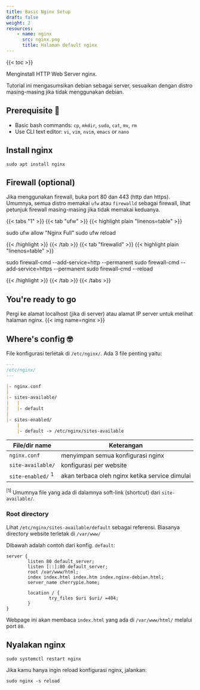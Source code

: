```yaml
---
title: Basic Nginx Setup
draft: false
weight: 2
resources: 
    - name: nginx
      src: nginx.png
      title: Halaman default nginx
---
```


{{< toc >}}

Menginstall HTTP Web Server nginx. 

Tutorial ini mengasumsikan debian sebagai server, sesuaikan dengan distro masing-masing jika tidak menggunakan debian.

## Prerequisite &#x1F9E0;

- Basic bash commands: `cp`, `mkdir`, `sudo`, `cat`, `mv`, `rm`
- Use CLI text editor: `vi`, `vim`, `nvim`, `emacs` or `nano`

## Install nginx

```plain
sudo apt install nginx
```

## Firewall (optional)

Jika menggunakan firewall, buka port 80 dan 443 (http dan https). Umumnya, semua distro memakai `ufw` atau `firewalld` sebagai firewall, lihat petunjuk firewall masing-masing jika tidak memakai keduanya.

{{< tabs "1" >}}
{{< tab "ufw" >}}
{{< highlight plain "linenos=table" >}}

sudo ufw allow "Nginx Full"
sudo ufw reload

{{< /highlight >}}
{{< /tab >}}
{{< tab "firewalld" >}}
{{< highlight plain "linenos=table" >}}

sudo firewall-cmd --add-service=http --permanent
sudo firewall-cmd --add-service=https --permanent
sudo firewall-cmd --reload

{{< /highlight >}}
{{< /tab >}}
{{< /tabs >}}

## You're ready to go

Pergi ke alamat localhost (jika di server) atau alamat IP server untuk melihat halaman nginx.
{{< img name=nginx >}}

## Where's config &#x1F913;

File konfigurasi terletak di `/etc/nginx/`. Ada 3 file penting yaitu:

```markdown
---
/etc/nginx/
---

|- nginx.conf
|
|- sites-available/
|   |
|   |- default
|
|- sites-enabled/
    |
    |- default -> /etc/nginx/sites-available

```
| File/dir name | Keterangan |
|-|-|
| `nginx.conf` | menyimpan semua konfigurasi nginx |
| `site-available/` | konfigurasi per website |
| `site-enabled/` <sup>1</sup> | akan terbaca oleh nginx ketika service dimulai |

<sup>[1]</sup> Umumnya file yang ada di dalamnya soft-link (shortcut) dari `site-available/`.

### Root directory

Lihat `/etc/nginx/sites-available/default` sebagai referensi. Biasanya directory website terletak di `/var/www/`

Dibawah adalah contoh dari konfig. `default`:
```plain
server {
        listen 80 default_server;
        listen [::]:80 default_server;
        root /var/www/html;
        index index.html index.htm index.nginx-debian.html;
        server_name cherrypie.home;

        location / {
                try_files $uri $uri/ =404;
        }
}
```
Webpage ini akan membaca `index.html` yang ada di `/var/www/html/` melalui port `80`.

## Nyalakan nginx

```plain
sudo systemctl restart nginx
```

Jika kamu hanya ingin reload konfigurasi nginx, jalankan:

```plain
sudo nginx -s reload
```